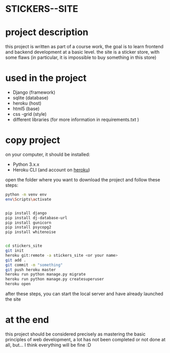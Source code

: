 # STICKERS--SITE

# project description

this project is written as part of a course work, the goal is to learn frontend and backend development at a basic level. the site is a sticker store, with some flaws (in particular, it is impossible to buy something in this store)

# used in the project

* Django (framework)
* sqlite (database)
* heroku (host)
* html5 (base)
* css -grid (style)
* different libraries (for more information in requirements.txt )


# copy project

on your computer, it should be installed:

* Python 3.x.x
* Heroku CLI (and account on [heroku](https://heroku.com/))

open the folder where you want to download the project and follow these steps:

```bash
python -m venv env
env\Scripts\activate


pip install django
pip install dj-database-url
pip install gunicorn
pip install psycopg2
pip install whitenoise


cd stickers_site
git init
heroku git:remote -a stickers_site <or your name>
git add .
git commit -m "something"
git push heroku master
heroku run python manage.py migrate
heroku run python manage.py createsuperuser
heroku open
```

after these steps, you can start the local server and have already launched the site

# at the end

this project should be considered precisely as mastering the basic principles of web development, a lot has not been completed or not done at all, but... I think everything will be fine :D